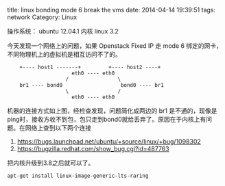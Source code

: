 title: linux bonding mode 6 break the vms
date: 2014-04-14 19:39:51
tags: network
Category: Linux

操作系统： ubuntu 12.04.1
内核 linux 3.2

今天发现一个网络上的问题，如果 Openstack Fixed IP 走 mode 6 绑定的网卡，不同物理机上的虚拟机是相互访问不了的。

```text
    +---- host1 -------+         +---- host2 ----+
                     eth0 ---- eth0 
                   /                \
    br1 ---- bond0                   bond0 ---- br1 
                   \                /
                     eth0 ---- eth0 
```
        
            
机器的连接方式如上图，经检查发现，问题简化成两边的 br1 是不通的，现像是ping时，接收方收不到包，包只走到bond0就给丢弃了。原因在于内核上有问题。在网络上查到以下两个连接 

1. https://bugs.launchpad.net/ubuntu/+source/linux/+bug/1098302 
2. https://bugzilla.redhat.com/show_bug.cgi?id=487763

把内核升级到3.8之后就可以了。

    apt-get install linux-image-generic-lts-raring
